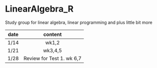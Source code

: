 # LinearAlgebra_R
Study group for linear algebra, linear programming and plus little bit more

|date | content|
|:---:|:---:|
|1/14 | wk1,2|
|1/21| wk3,4,5|
|1/28| Review for Test 1. wk 6,7|
